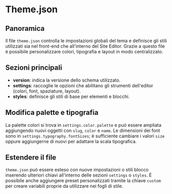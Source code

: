 # Theme.json

## Panoramica
Il file `theme.json` controlla le impostazioni globali del tema e definisce gli stili utilizzati sia nel front-end che all'interno del Site Editor. Grazie a questo file è possibile personalizzare colori, tipografia e layout in modo centralizzato.

## Sezioni principali
- **version**: indica la versione dello schema utilizzato.
- **settings**: raccoglie le opzioni che abilitano gli strumenti dell'editor (colori, font, spaziature, layout).
- **styles**: definisce gli stili di base per elementi e blocchi.

## Modifica palette e tipografia
La palette colori si trova in `settings.color.palette` e può essere ampliata aggiungendo nuovi oggetti con `slug`, `color` e `name`. Le dimensioni dei font sono in `settings.typography.fontSizes`; è sufficiente cambiare i valori `size` oppure aggiungerne di nuovi per adattare la scala tipografica.

## Estendere il file
`theme.json` può essere esteso con nuove impostazioni o stili blocco inserendo ulteriori chiavi all'interno delle sezioni `settings` o `styles`. È possibile anche aggiungere preset personalizzati tramite la chiave `custom` per creare variabili proprie da utilizzare nei fogli di stile.

